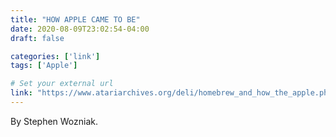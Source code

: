 ```yaml
---
title: "HOW APPLE CAME TO BE"
date: 2020-08-09T23:02:54-04:00
draft: false

categories: ['link']
tags: ['Apple']

# Set your external url
link: "https://www.atariarchives.org/deli/homebrew_and_how_the_apple.php"
---
```

By Stephen Wozniak.